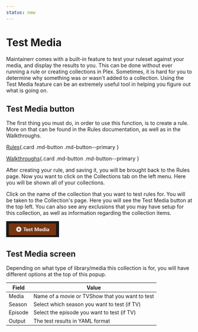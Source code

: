 ```yaml
---
status: new
---
```


# Test Media

Maintainerr comes with a built-in feature to test your ruleset against your media, and display the results to you. This can be done without ever running a rule or creating collections in Plex. Sometimes, it is hard for you to determine why something was or wasn't added to a collection. Using the Test Media feature can be an extremely useful tool in helping you figure out what is going on.

## Test Media button

The first thing you must do, in order to use this function, is to create a rule. More on that can be found in the Rules documentation, as well as in the Walkthroughs.

<div class="grid" markdown>

[Rules](https://docs.maintainerr.info/Rules/){.card .md-button .md-button--primary }

[Walkthroughs](https://docs.maintainerr.info/blog/){.card .md-button .md-button--primary }

</div>

After creating your rule, and saving it, you will be brought back to the Rules page. Now you want to click on the Collections tab on the left menu. Here you will be shown all of your collections.

Click on the name of the collection that you want to test rules for. You will be taken to the Collection's page. Here you will see the Test Media button at the top left. You can also see any exclusions that you may have setup for this collection, as well as information regarding the collection items.

 ![test-media](images/test-media-button.png)

## Test Media screen

Depending on what type of library/media this collection is for, you will have different options at the top of this popup.

| Field | Value |
| ----- | ----- |
| Media | Name of a movie or TVShow that you want to test |
| Season | Select which season you want to test (if TV) |
| Episode | Select the episode you want to test (if TV) |
| Output | The test results in YAML format |

